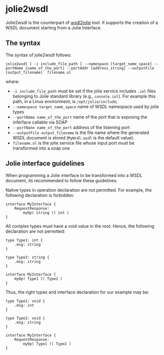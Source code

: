 # jolie2wsdl

Jolie2wsdl is the counterpart of [wsdl2jolie](https://jolielang.gitbook.io/docs/web-services/wsdl2jolie) tool. It supports the creation of a WSDL document starting from a Jolie Interface.

## The syntax

The syntax of jolie2wsdl follows:

```jolie
jolie2wsdl [ -i include_file_path ] --namespace [target_name_space] --portName [name_of_the_port] --portAddr [address_string] --outputFile [output_filename]  filename.ol
```

where:

* `-i include_file_path` must be set if the jolie service includes `.iol` files belonging to Jolie standard library \(e.g., `console.iol`\). For example this path, in a Linux environment, is `/opt/jolie/include`;
* `--namespace target_name_space` name of WSDL namespace used by jolie types
* `--portName name_of_the_port` name of the port that is exposing the inferface callable via SOAP
* `--portNane name_of_the_port` address of the listening port 
* `--outputFile output_filename` is the file name  where the generated WSDL document is stored \(`MyWsdl.wsdl` is the default value\).
* `filename.ol` is the jolie service file whose input port must be transformed into a soap one

## Jolie interface guidelines

When programming a Jolie interface to be transformed into a WSDL document, its recommended to follow these guidelines:

Native types in operation declaration are not permitted. For example, the following declaration is forbidden:

```jolie
interface MyInterface {
    RequestResponse:
        myOp( string )( int )
}
```

All complex types must have a void value in the root. Hence, the following declaration are not permitted:

```jolie
type Type1: int {
    .msg: string
}

type Type2: string {
    .msg: string
}

interface MyInterface {
    myOp( Type1 )( Type2 )
}
```

Thus, the right types and interface declaration for our example may be:

```jolie
type Type1: void {
    .msg: int
}

type Type2: void {
    .msg: string
}

interface MyInterface {
    RequestResponse:
        myOp( Type1 )( Type2 )
}
```

